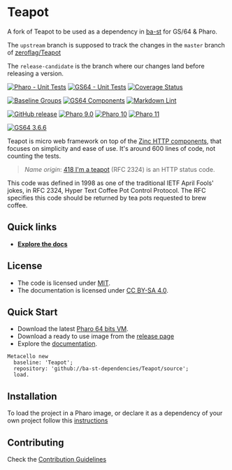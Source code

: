 # Teapot  

A fork of Teapot to be used as a dependency in [ba-st](https://githu.com/ba-st) for GS/64 & Pharo.

The `upstream` branch is supposed to track the changes in the `master` branch of [zeroflag/Teapot](https://github.com/zeroflag/Teapot)

The `release-candidate` is the branch where our changes land before releasing a version.

[![Pharo - Unit Tests](https://github.com/ba-st-dependencies/Teapot/actions/workflows/unit-tests.yml/badge.svg)](https://github.com/ba-st-dependencies/Teapot/actions/workflows/unit-tests.yml/badge.svg)
[![GS64 - Unit Tests](https://github.com/ba-st-dependencies/Teapot/actions/workflows/unit-tests-gs64.yml/badge.svg)](https://github.com/ba-st-dependencies/Teapot/actions/workflows/unit-tests-gs64.yml)
[![Coverage Status](https://codecov.io/github/ba-st-dependencies/Teapot/coverage.svg?branch=release-candidate)](https://codecov.io/gh/ba-st-dependencies/Teapot/branch/release-candidate)

[![Baseline Groups](https://github.com/ba-st-dependencies/Teapot/actions/workflows/loading-groups.yml/badge.svg)](https://github.com/ba-st-dependencies/Teapot/actions/workflows/loading-groups.yml)
[![GS64 Components](https://github.com/ba-st-dependencies/Teapot/actions/workflows/loading-gs64-components.yml/badge.svg)](https://github.com/ba-st-dependencies/Teapot/actions/workflows/loading-gs64-components.yml)
[![Markdown Lint](https://github.com/ba-st-dependencies/Teapot/actions/workflows/markdown-lint.yml/badge.svg)](https://github.com/ba-st-dependencies/Teapot/actions/workflows/markdown-lint.yml)

[![GitHub release](https://img.shields.io/github/release/ba-st-dependencies/Teapot.svg)](https://github.com/ba-st-dependencies/Teapot/releases/latest)
[![Pharo 9.0](https://img.shields.io/badge/Pharo-9.0-informational)](https://pharo.org)
[![Pharo 10](https://img.shields.io/badge/Pharo-10-informational)](https://pharo.org)
[![Pharo 11](https://img.shields.io/badge/Pharo-11-informational)](https://pharo.org)

[![GS64 3.6.6](https://img.shields.io/badge/GS64-3.6.6-informational)](https://gemtalksystems.com/products/gs64/)

Teapot is micro web framework on top of
the [Zinc HTTP components](https://github.com/svenvc/zinc), that focuses on
simplicity and ease of use. It's around 600 lines of code, not counting the tests.

> *Name origin*: [418 I'm a teapot](http://en.wikipedia.org/wiki/List_of_HTTP_status_codes)
> (RFC 2324) is an HTTP status code.

This code was defined in 1998 as one of the traditional IETF April Fools' jokes,
in RFC 2324, Hyper Text Coffee Pot Control Protocol. The RFC specifies this code
should be returned by tea pots requested to brew coffee.

## Quick links

- [**Explore the docs**](docs/README.md)

## License

- The code is licensed under [MIT](LICENSE).
- The documentation is licensed under [CC BY-SA 4.0](http://creativecommons.org/licenses/by-sa/4.0/).

## Quick Start

- Download the latest [Pharo 64 bits VM](https://get.pharo.org/64/).
- Download a ready to use image from the [release page](http://github.com/ba-st-dependencies/Teapot/releases/latest)
- Explore the [documentation](docs/).

```smalltalk
Metacello new
  baseline: 'Teapot';
  repository: 'github://ba-st-dependencies/Teapot/source';
  load.
```

## Installation

To load the project in a Pharo image, or declare it as a dependency of your own
project follow this [instructions](docs/Installation.md)

## Contributing

Check the [Contribution Guidelines](CONTRIBUTING.md)
